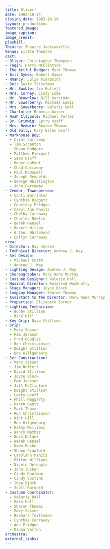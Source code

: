 ```yaml
---
title: Oliver!
date: 1983-10-14
closing_date: 1983-10-29
layout: productions
featured_image:
image_caption:
image_credit:
playbill:
Theatre: Theatre Jacksonville
Venue: Little Theatre
cast:
- Oliver: Christopher Thompson
- Fagin: Harry McClintock
- The Artful Dodger: Mark Thomas
- Bill Sykes: Robert Dauer
- Nmancy: Julie Pierpoint
- Bet: Susie Teitelman
- Mr. Bumble: Jim Ruffett
- Mrs. Corney: Cindy Lube
- Mr. Brownlow: Bill Harriman
- Mr. Sowerberry: Michael Lewis
- Mrs. Sowerberry: Valerie Hall
- Charlotte: Rebecca Warner
- Noah Claypole: Michael Porter
- Dr. Grimwig: Larry Usoff
- Mrs. Bedwin: Sharon Thomas
- Old Sally: Mary Ellen Usoff
- Workhouse Boy:
  - Clint Carraway
  - Tim Scranton
  - Shawn Rodgers
  - Matthew Pierpont
  - Sean Usoff
  - Roger duPont
  - Chad Carraway
  - Paul McDowell
  - Joseph Reynolds
  - George Whittington
  - John Carraway
- Vendor, Townsperson:
  - Conti Barrinton
  - Cynthia Diggett
  - Courtney Pridgen
  - Carol Ann Panitz
  - Chelby Carraway
  - Charles Nowlin
  - Derek Hansel
  - Robert Wilson
  - Arthur Whitehead
  - Collyn Carraway
crew:
- Director: Ray Jensen
- Technical Director: Andrew J. Way
- Set Design:
  - Michael Smith
  - Andrew J. Way
- Lighting Design: Andrew J. Way
- Choreographer: Mary Anne Murray
- Costume Designer: Valerie Hall
- Musical Director: Rosalind MacEnulty
- Stage Manager: Joyce Block
- Company Manager: Sharon Thomas
- Assistant to the Director: Mary Anne Murray
- Properties: Elizabeth Turner
- Lighting Technician:
  - Bobby Stillson
  - Rick Hill
- Key Grip: Dave Stillson
- Grip:
  - Mary Sasser
  - Pam Jackson
  - Fred Douglas
  - Ron Christainson
  - Dwight Stillson
  - Bob Hillgenburg
- Set Construction:
  - Mary Sasser
  - Jim Ruffett
  - David Stillson
  - Joyce Block
  - Pam Jackson
  - Jill McClintock
  - Dwight Stillson
  - Larry Usoff
  - Phill Haggarty
  - Karen Gantt
  - Mark Thomas
  - Ron Christainson
  - Rick Hill
  - Bob Hilgenburg
  - Kathy Williams
  - Nancy Mathis
  - Norm Dulanx
  - Derek Hansel
  - Dawn Roske
  - Shawn Crawford
  - CarolAnn Panitz
  - Milton Williams
  - Nicole Deleagle
  - John Tucker
  - Cindy Kaufman
  - Cindy Vostink
  - Inga Bjork
  - Scott Barnard
- Costume Coordinator:
  - Valerie Hall
  - Edie Hall
  - Sharon Thomas
  - Mary Sasser
  - Barbara Teitleman
  - Cynthia Carraway
  - Ann Pridgen
  - Diana Varton
orchestra:
external_links:
---
```


